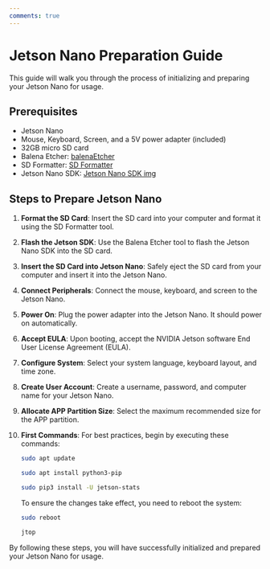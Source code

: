 ```yaml
---
comments: true
---
```


# **Jetson Nano Preparation Guide**

This guide will walk you through the process of initializing and preparing your Jetson Nano for usage.

## **Prerequisites**
- Jetson Nano
- Mouse, Keyboard, Screen, and a 5V power adapter (included)
- 32GB micro SD card
- Balena Etcher: [balenaEtcher](https://etcher.balena.io/)
- SD Formatter: [SD Formatter](https://www.sdcard.org/downloads/formatter/sd-memory-card-formatter-for-windows-download/)
- Jetson Nano SDK: [Jetson Nano SDK img](https://developer.nvidia.com/jetson-nano-sd-card-image)

## **Steps to Prepare Jetson Nano**
1. **Format the SD Card**: Insert the SD card into your computer and format it using the SD Formatter tool.

2. **Flash the Jetson SDK**: Use the Balena Etcher tool to flash the Jetson Nano SDK into the SD card.

3. **Insert the SD Card into Jetson Nano**: Safely eject the SD card from your computer and insert it into the Jetson Nano.

4. **Connect Peripherals**: Connect the mouse, keyboard, and screen to the Jetson Nano.

5. **Power On**: Plug the power adapter into the Jetson Nano. It should power on automatically.

6. **Accept EULA**: Upon booting, accept the NVIDIA Jetson software End User License Agreement (EULA).

7. **Configure System**: Select your system language, keyboard layout, and time zone.

8. **Create User Account**: Create a username, password, and computer name for your Jetson Nano.

9. **Allocate APP Partition Size**: Select the maximum recommended size for the APP partition.

10. **First Commands**: 
    For best practices, begin by executing these commands:

    ```bash
    sudo apt update
    ```

    ```bash
    sudo apt install python3-pip
    ```

    ```bash
    sudo pip3 install -U jetson-stats
    ```

    To ensure the changes take effect, you need to reboot the system:

    ```bash
    sudo reboot
    ```

    ```bash
    jtop
    ```

By following these steps, you will have successfully initialized and prepared your Jetson Nano for usage.